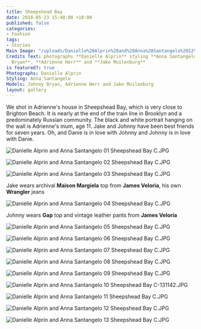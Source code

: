 ```yaml
---
title: Sheepshead Bay
date: 2018-05-23 15:48:00 +10:00
published: false
categories:
- Fashion
tags:
- Stories
Main Image: "/uploads/Danielle%20Alprin%20and%20Anna%20Santangelo%2012%20Sheepshead%20Bay%20C.JPG"
Credits Text: photographs **Danielle Alprin** styling **Anna Santangelo** models **Johnny
  Bryan**, **Adrienne Herr** and **Jake Muilenburg**
is featured?: true
Photographs: Danielle Alprin
Styling: Anna Santangelo
Models: Johnny Bryan, Adrienne Herr and Jake Muilenburg
layout: gallery
---
```


We shot in Adrienne's house in Sheepshead Bay, which is very close to Brighton Beach. It is nearly at the end of the train line in Brooklyn and a predominately Russian community. The black and white portrait hanging on the wall is Adrienne's mum, age 11. Jake and Johnny have been best friends for seven years. Oh, and Danie is in love with Johnny and Johnny is in love with Danie.

![Danielle Alprin and Anna Santangelo 01 Sheepshead Bay C.JPG](/uploads/Danielle%20Alprin%20and%20Anna%20Santangelo%2001%20Sheepshead%20Bay%20C.JPG)

![Danielle Alprin and Anna Santangelo 02 Sheepshead Bay C.JPG](/uploads/Danielle%20Alprin%20and%20Anna%20Santangelo%2002%20Sheepshead%20Bay%20C.JPG)

![Danielle Alprin and Anna Santangelo 03 Sheepshead Bay C.JPG](/uploads/Danielle%20Alprin%20and%20Anna%20Santangelo%2003%20Sheepshead%20Bay%20C.JPG)

Jake wears archival **Maison Margiela** top from **James Veloria**, his own **Wrangler** jeans

![Danielle Alprin and Anna Santangelo 04 Sheepshead Bay C.JPG](/uploads/Danielle%20Alprin%20and%20Anna%20Santangelo%2004%20Sheepshead%20Bay%20C.JPG)

Johnny wears **Gap** top and vintage leather pants from **James Veloria**

![Danielle Alprin and Anna Santangelo 05 Sheepshead Bay C.JPG](/uploads/Danielle%20Alprin%20and%20Anna%20Santangelo%2005%20Sheepshead%20Bay%20C.JPG)

![Danielle Alprin and Anna Santangelo 06 Sheepshead Bay C.JPG](/uploads/Danielle%20Alprin%20and%20Anna%20Santangelo%2006%20Sheepshead%20Bay%20C.JPG)

![Danielle Alprin and Anna Santangelo 07 Sheepshead Bay C.JPG](/uploads/Danielle%20Alprin%20and%20Anna%20Santangelo%2007%20Sheepshead%20Bay%20C.JPG)

![Danielle Alprin and Anna Santangelo 08 Sheepshead Bay C.JPG](/uploads/Danielle%20Alprin%20and%20Anna%20Santangelo%2008%20Sheepshead%20Bay%20C.JPG)

![Danielle Alprin and Anna Santangelo 09 Sheepshead Bay C.JPG](/uploads/Danielle%20Alprin%20and%20Anna%20Santangelo%2009%20Sheepshead%20Bay%20C.JPG)

![Danielle Alprin and Anna Santangelo 10 Sheepshead Bay C-131142.JPG](/uploads/Danielle%20Alprin%20and%20Anna%20Santangelo%2010%20Sheepshead%20Bay%20C-131142.JPG)

![Danielle Alprin and Anna Santangelo 11 Sheepshead Bay C.JPG](/uploads/Danielle%20Alprin%20and%20Anna%20Santangelo%2011%20Sheepshead%20Bay%20C.JPG)

![Danielle Alprin and Anna Santangelo 12 Sheepshead Bay C.JPG](/uploads/Danielle%20Alprin%20and%20Anna%20Santangelo%2012%20Sheepshead%20Bay%20C.JPG)

![Danielle Alprin and Anna Santangelo 13 Sheepshead Bay C.JPG](/uploads/Danielle%20Alprin%20and%20Anna%20Santangelo%2013%20Sheepshead%20Bay%20C.JPG)